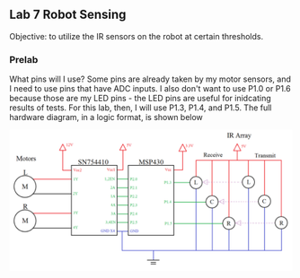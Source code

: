 ## Lab 7 Robot Sensing

Objective: to utilize the IR sensors on the robot at certain thresholds.

### Prelab

What pins will I use? Some pins are already taken by my motor sensors, and I need to use pins that have ADC inputs. I also don't want to use P1.0 or P1.6 because those are my LED pins - the LED pins are useful for inidcating results of tests. For this lab, then, I will use P1.3, P1.4, and P1.5. The full hardware diagram, in a logic format, is shown below

![alt text](https://raw.githubusercontent.com/ChrisMKiernan/ECE382_Lab8/master/HardwarePinDiagram.png "The logical hardware diagram of my robot")

